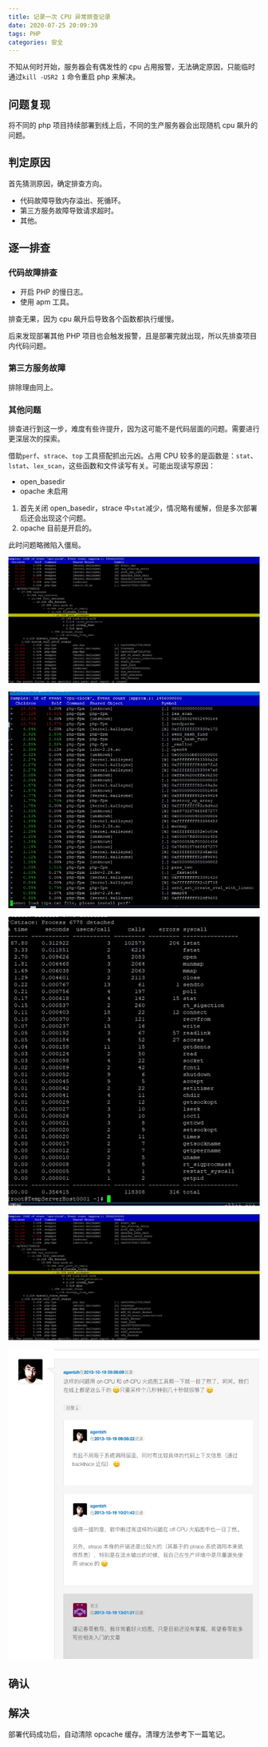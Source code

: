 ```yaml
---
title: 记录一次 CPU 异常排查记录
date: 2020-07-25 20:09:39
tags: PHP
categories: 安全
---
```


不知从何时开始，服务器会有偶发性的 cpu 占用报警，无法确定原因，只能临时通过`kill -USR2 1` 命令重启 php 来解决。

<!-- more -->

## 问题复现

将不同的 php 项目持续部署到线上后，不同的生产服务器会出现随机 cpu 飙升的问题。 

## 判定原因
首先猜测原因，确定排查方向。
- 代码故障导致内存溢出、死循环。
- 第三方服务故障导致请求超时。
- 其他。

## 逐一排查
### 代码故障排查
- 开启 PHP 的慢日志。
- 使用 apm 工具。

排查无果，因为 cpu 飙升后导致各个函数都执行缓慢。

后来发现部署其他 PHP 项目也会触发报警，且是部署完就出现，所以先排查项目内代码问题。
### 第三方服务故障
排除理由同上。
### 其他问题
排查进行到这一步，难度有些许提升，因为这可能不是代码层面的问题。需要进行更深层次的探索。

借助`perf`、`strace`、`top` 工具搭配抓出元凶。占用 CPU 较多的是函数是：`stat`、`lstat`、`lex_scan`，这些函数和文件读写有关。可能出现读写原因：
- open_basedir
- opache 未启用

1. 首先关闭 open_basedir，strace 中`stat`减少，情况略有缓解，但是多次部署后还会出现这个问题。
2. opache 目前是开启的。

此时问题略微陷入僵局。

![](media/15956799729004.jpg)

![](media/15956799883487.jpg)

![](media/15956799976365.jpg)

![](media/15956800122528.jpg)

![](media/15956815529450.jpg)


## 确认

## 解决

部署代码成功后，自动清除 opcache 缓存。清理方法参考下一篇笔记。